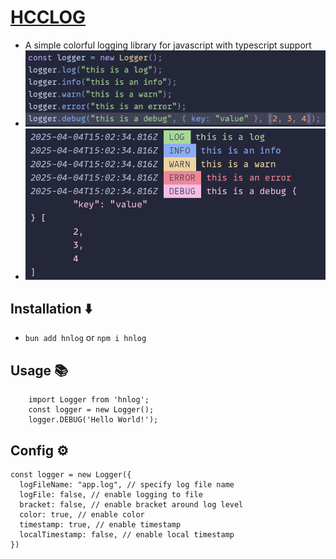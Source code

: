 # [**HCCLOG**](https://github.com/hnamhocit/hcclog)
- A simple colorful logging library for javascript with typescript support
- ![Code](https://github.com/hnamhocit/hcclog/blob/main/previews/2.png)
- ![Preview](https://github.com/hnamhocit/hcclog/blob/main/previews/1.png)

## **Installation** ⬇️
- `bun add hnlog` or `npm i hnlog`

## **Usage** 📚
```
    import Logger from 'hnlog';
    const logger = new Logger();
    logger.DEBUG('Hello World!');
```

## **Config** ⚙️
```
const logger = new Logger({
  logFileName: "app.log", // specify log file name
  logFile: false, // enable logging to file
  bracket: false, // enable bracket around log level
  color: true, // enable color
  timestamp: true, // enable timestamp
  localTimestamp: false, // enable local timestamp
})
```
